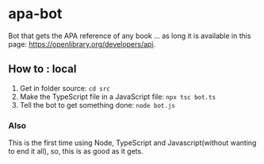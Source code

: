 # apa-bot
Bot that gets the APA reference of any book ... as long it is available in this page: https://openlibrary.org/developers/api.

## How to : local
1. Get in folder source: ```cd src```
2. Make the TypeScript file in a JavaScript file: ```npx tsc bot.ts```
3. Tell the bot to get something done: ```node bot.js```

### Also
This is the first time using Node, TypeScript and Javascript(without wanting to end it all), so, this is as good as it gets.